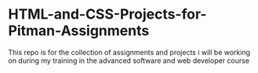 # HTML-and-CSS-Projects-for-Pitman-Assignments

This repo is for the collection of assignments and projects i will be working on during my training in the advanced software and web developer course
